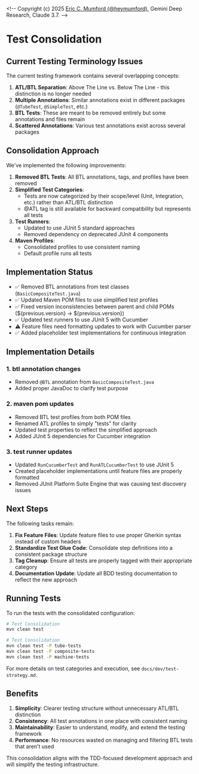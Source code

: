 <!--
Copyright (c) 2025 Eric C. Mumford (@heymumford)

This software was developed with analytical assistance from AI tools 
including Claude 3.7 Sonnet, Claude Code, and Google Gemini Deep Research,
which were used as paid services. All intellectual property rights 
remain exclusively with the copyright holder listed above.

Licensed under the Mozilla Public License 2.0
-->

<\!-- 
Copyright (c) 2025 [Eric C. Mumford (@heymumford)](https://github.com/heymumford), Gemini Deep Research, Claude 3.7.
-->

# Test Consolidation

## Current Testing Terminology Issues

The current testing framework contains several overlapping concepts:

1. **ATL/BTL Separation**: Above The Line vs. Below The Line - this distinction is no longer needed
2. **Multiple Annotations**: Similar annotations exist in different packages (`@TubeTest`, `@SimpleTest`, etc.)
3. **BTL Tests**: These are meant to be removed entirely but some annotations and files remain
4. **Scattered Annotations**: Various test annotations exist across several packages

## Consolidation Approach

We've implemented the following improvements:

1. **Removed BTL Tests**: All BTL annotations, tags, and profiles have been removed
2. **Simplified Test Categories**: 
   - Tests are now categorized by their scope/level (Unit, Integration, etc.) rather than ATL/BTL distinction
   - @ATL tag is still available for backward compatibility but represents all tests
3. **Test Runners**:
   - Updated to use JUnit 5 standard approaches
   - Removed dependency on deprecated JUnit 4 components
4. **Maven Profiles**:
   - Consolidated profiles to use consistent naming
   - Default profile runs all tests

## Implementation Status

- ✅ Removed BTL annotations from test classes (`BasicCompositeTest.java`)
- ✅ Updated Maven POM files to use simplified test profiles
- ✅ Fixed version inconsistencies between parent and child POMs (${previous.version} → ${previous.version})
- ✅ Updated test runners to use JUnit 5 with Cucumber
- ⚠️ Feature files need formatting updates to work with Cucumber parser
- ✅ Added placeholder test implementations for continuous integration  

## Implementation Details

### 1. btl annotation changes
- Removed `@BTL` annotation from `BasicCompositeTest.java`
- Added proper JavaDoc to clarify test purpose

### 2. maven pom updates
- Removed BTL test profiles from both POM files
- Renamed ATL profiles to simply "tests" for clarity
- Updated test properties to reflect the simplified approach
- Added JUnit 5 dependencies for Cucumber integration

### 3. test runner updates
- Updated `RunCucumberTest` and `RunATLCucumberTest` to use JUnit 5
- Created placeholder implementations until feature files are properly formatted
- Removed JUnit Platform Suite Engine that was causing test discovery issues

## Next Steps

The following tasks remain:

1. **Fix Feature Files**: Update feature files to use proper Gherkin syntax instead of custom headers
2. **Standardize Test Glue Code**: Consolidate step definitions into a consistent package structure
3. **Tag Cleanup**: Ensure all tests are properly tagged with their appropriate category
4. **Documentation Update**: Update all BDD testing documentation to reflect the new approach

## Running Tests

To run the tests with the consolidated configuration:

```bash
# Test Consolidation
mvn clean test

# Test Consolidation
mvn clean test -P tube-tests
mvn clean test -P composite-tests
mvn clean test -P machine-tests
```

For more details on test categories and execution, see `docs/dev/test-strategy.md`.

## Benefits

1. **Simplicity**: Clearer testing structure without unnecessary ATL/BTL distinction
2. **Consistency**: All test annotations in one place with consistent naming
3. **Maintainability**: Easier to understand, modify, and extend the testing framework
4. **Performance**: No resources wasted on managing and filtering BTL tests that aren't used

This consolidation aligns with the TDD-focused development approach and will simplify the testing infrastructure.
